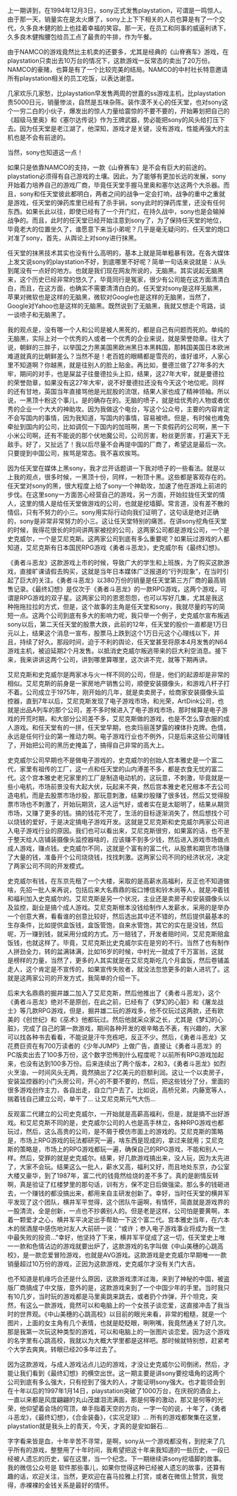 上一期讲到，在1994年12月3日，sony正式发售playstation，可谓是一鸣惊人。由于那一天，销量实在是太火爆了，sony上上下下相关的人员也算是有了一个交代，久多良木健的脸上也挂着幸福的笑容。那一天，在员工和同事的威逼利诱下，久多良木健掏腰包给员工点了最贵的牛排，作为午餐。

由于NAMCO的游戏竟然比主机卖的还要多，尤其是经典的《山脊赛车》游戏，在playstation只卖出去10万台的情况下，这款游戏一反常态的卖出了20万份。NAMCO的豪赌，也算是有了一个比较完美的结局。NAMCO的中村社长特意邀请所有playstation相关的员工吃饭，以表达谢意。

几家欢乐几家愁，比playstation早发售两周的世嘉的ss游戏主机，比playstation贵5000日元，销量惨淡，自然是五味杂陈。装作漠不关心的任天堂，也对sony这个一穷二白的小伙子，爆发出的惊人力量给震惊的不要不要的，开始筹划把自己的《超级马里奥》和《塞尔达传说》作为王牌武器，势必能把sony的风头给打压下去。因为任天堂是老江湖了，他深知，游戏才是关键，没有游戏，性能再强大的主机也是不会有前途的。

当然，sony也知道这一点！

如果只是依靠NAMCO的支持，一款《山脊赛车》是不会有巨大的前途的。playstation必须得有自己游戏的土壤。因此，为了能够有更加长远的发展，sony开始着力培养自己的游戏厂商，毕竟任天堂手握马里奥和塞尔达这两个大杀器。而且，sony和任天堂彼此都明白，两者之间的战争一定会打响，战争的重中之重就是游戏，任天堂的弹药库里已经有了杀手锏，sony此时的弹药库里，还没有任何东西。如果长此以往，即使已经有了一个开门红，在持久战中，sony也是会输掉战争的。而且，此时的任天堂已经开始注意到sony了，为了保持任天堂的地位，毕竟老大的位置坐久了，谁愿意下来当小弟呢？几乎是毫无疑问的，任天堂的炮口对准了sony，首先，从舆论上对sony进行抹黑。

任天堂的抹黑技术其实也没有什么高明的，基本上就是简单粗暴有效。在各大媒体上发文说sony的playstation不好，到底哪里不好呢？简单一句话来说就是：从头到尾没有一点好的地方。也就是我们现在网友所说的，无脑黑。其实说起无脑黑来，这个历史已经非常的悠久了，毕竟同行是冤家，很少有公司能在这方面清清白白，而且，在这方面，也确实不需要清清白白的。任天堂对sony是这样无脑黑，苹果对微软也是这样的无脑黑，微软对Google也是这样的无脑黑，当然了，Google对Yahoo也是这样的无脑黑。既然说到了无脑黑，我就又想走个弯路，谈一谈喷子和无脑黑了。

我的观点是，没有哪一个人和公司是被人黑死的，都是自己有问题而死的。单纯的无脑黑，实际上对一个优秀的人或者一个优秀的企业来说，就是荣誉勋章。往大了说，朝鲜的三胖子，以举国之力黑美国黑欧洲黑日本黑韩国，那韩国美国日本欧洲难道就真的比朝鲜差么？当然不是！老百姓的眼睛都是雪亮的，谁好谁坏，人家心里不知道啊？你越黑，就是往别人的脸上贴金。再比如，曼德兰做了27年多的大牢，期间的对手，也是屎盆子往曼德拉头上扣，结果，这27年大牢，就是曼德拉的荣誉勋章，如果没有这27年大牢，说不好曼德拉还没有今天这个地位呢。同样的还有甘地，英国当年直接骂他是光屁股的流氓，结果人家也成了精神领袖。所以说，一黑顶十粉这个事儿，是的确存在的。无脑的喷子，就是给优秀的人物或者优秀的企业一个大大的神助攻。因为我做这个电台，写这个公众号，主要的内容肯定不会写国内的事情，因为我知道，写国内的事情，容易被喷。但是，有时候也难免牵扯到国内的公司，比如调侃一下国内的加班啊，黑一下卖假药的公司啊，黑一下小米公司啊，还有不能说的那个伏地魔公司，公司厉害，粉丝更厉害，打遍天下无敌手。好了，又扯远了！我以后尽量不会再提中国的厂商了，希望这是最后一次。只要提到中国公司，挨骂是常态。我不喜欢挨骂。

因为任天堂在媒体上黑sony，我才岔开话题讲一下我对喷子的一些看法。就是以上我的观点，很多时候，一黑顶十份，同样，一粉顶十黑。这些都是客观存在的。任天堂对sony的黑，很大程度上给了sony一个神助攻，加速了他在游戏上前进的步伐。在这里sony一方面苦心经营自己的游戏，另一方面，开始拉拢任天堂的情人，这里的情人是给任天堂做游戏的公司，也就是挖墙脚。常言道，没有差不散的情侣，只有不努力的小三。sony用实际行动向我们证明了，这句话是绝对正确的，sony是非常非常努力的小三。这让任天堂特别的痛苦。在讲sony挖角任天堂的时候，我得花很长的时间讲两家被挖的公司，这两家公司都是游戏公司，一个是史克威尔，一个是艾尼克斯。这两家公司到底有多么重要呢？如果玩过游戏的人都知道，艾尼克斯有日本国民RPG游戏《勇者斗恶龙》，史克威尔有《最终幻想》。

《勇者斗恶龙》这款游戏上市的时候，导致广大的学生和上班族，为了购买这款游戏，直接旷课请假去购买，这就是当年日本媒体广泛报道的“行列现象”，在当时引起了巨大的关注。《勇者斗恶龙》以380万份的销量是任天堂第三方厂商的最高销售记录。《最终幻想》是仅次于《勇者斗恶龙》的一款RPG游戏，这两个游戏，可谓是RPG游戏的双子星。这两家公司的恩恩怨怨，也可以写好几集，尤其是我这种拖拖拉拉的方式，但是，这个故事的主角是任天堂和sony，我就尽量的写的简短一点。这两个公司到底有多大的影响力呢，我只举一个例子，史克威尔宣布叛逃sony以后，第二天任天堂的股票大跌，此前的12年，任天堂的股价一直都是1万日元以上，结果这个消息一宣布，股票马上跌到这个1万日元这个心理线以下，并且，持续了好久。那段时间，迫于不利的舆论，任天堂甚至将原本4月发售的N64游戏主机，被迫延期2个月发售。以抵消史克威尔叛逃带来的巨大利空消息。接下来，我来讲讲这两个公司，讲到哪里算哪里，这次讲不完，就等下期再讲。

艾尼克斯和史克威尔是两家冰与火一样不同的公司，但是，他们的起源却是非常的相似。艾尼克斯的前身是一家房地产销售公司，顺便安装摄像头，和游戏八杆子打不着。公司成立于1975年，刚开始的几年，就是卖卖房子，给商家安装摄像头监控器，直到7年以后，艾尼克斯发现了电子游戏市场，和光荣，ArtDink公司，也就是出品A列车的那个公司，差不多时候进入了电子游戏市场，那时候算是电子游戏的开荒时期，和大部分公司差不多，艾尼克斯做的游戏，也是不怎么穿衣服的成人游戏。和任天堂有的一拼，任天堂早期，也卖玛丽莲梦露的裸体扑克牌。色情，永远是任何行业的第一推动力啊。电子游戏行业也不例外，只是后来这些公司赚钱了，开始把公司的黑历史掩盖了，搞得自己非常的高大上。

史克威尔公司早期也不是做电子游戏的，史克威尔的创始人宫本雅史是一个富二代，家里有祖传的工厂，这一点和任天堂的山内溥差不多，都是衣食无忧的富二代。这个宫本雅史老兄家里的工厂是制造电动机的，这玩意，不刺激，毕竟就是一些小电机，市场前景没有大起大伏，玩起来不爽，然后宫本雅史老兄根本不去公司造电机，而是去股票市场炒股，那玩意刺激，结果炒股赚了很多钱，然后又觉得股票市场也不刺激了，开始玩期货，这人运气好，或者实在是太聪明了，结果从期货市场，又赚了更多的钱。搞的钱花不完了，生活的目标逐渐消失了，然后想找个可以烧钱的爱好，于是决定搞电子游戏开发。这就是艾尼克斯和史克威尔两家公司进入电子游戏行业的原因。我们也可以看出来，艾尼克斯很穷，如果富的话，也不至于整天给人店铺装摄像头监控器啥的，应该赚不到多少钱，然后进入游戏市场做点成人游戏，赚点钱。史克威尔不同，这就是个富有的富二代，从股票和期货市场赚了大量的钱，准备开个公司烧烧钱，找找刺激。这两家公司不同的经济状况，决定了两家公司不同的开发模式。

史克威尔有钱，在东京先租了一个大楼，采取的是高薪水高福利，反正也不知道做啥，先招一批人来再说，包括后来大名鼎鼎的坂口博信和铃木尚等人，就是冲着钱和福利加入史克威尔的。艾尼克斯是另一个状况，主业还是卖房子和安装摄像头以及监控，副业是搞个成人游戏。艾尼克斯根本没钱给制作人发薪水，采用的是举办一个创意大赛，看看谁的创意比较好，然后选出其中还不错的，然后提供最基本的生存条件，比如提供盒饭钱，盒饭管饱，自来水管饱，其它的实在是没钱，然后呢，万一赚到钱，就采用分成的方式。万一赔钱了，开发者赔时间，艾尼克斯赔盒饭钱，也就这样了。毕竟，艾尼克斯比史克威尔实在是穷的不行。当然了也有制作人拼劲全力，转的盆满钵满，比如16岁的时候，中村光一就成了千万富翁，这就是榜样的力量，当然了，更多的人其实就是在艾尼克斯吃几个月盒饭，然后卷铺盖走人，这个肯定是不宣传的，如果宣传失败者，就没法忽悠更多的新人进坑了。这就是这两家公司的开发方式，我简单的介绍一下。

后来大名鼎鼎的掘井雄二加入了艾尼克斯，然后他推出了《勇者斗恶龙》，这个《勇者斗恶龙》绝对不是原创，在此之前，已经有了《梦幻的心脏》和《屠龙战士》等几款RPG游戏，但是，掘井雄二玩的游戏多，他不仅玩过这两款，还有欧美的《创世纪》和《巫术》他都玩过。然后他就采众家之长，尤其是《梦幻的心脏》，完成了自己的第一款游戏，期间各种开发的艰辛略去不表，有兴趣的，大家可以找各种书去看看，不能说是汗牛充栋吧，反正不少。然后，《勇者斗恶龙》又花费巨资在有700万读者的《少年JUMP》上做广告，直接让《勇者斗恶龙》的PC版卖出去了100多万份，这个数字恐怖到什么程度呢？以前所有RPG游戏加起来，也没有达到100多万份。后来连续出了两个版本，2和3，《勇者斗恶龙》如烈火烹油，一时间风头无两，竟然搞出了2亿美元的巨额利润。这让一个以卖房子，安装监控器的小门头房公司，开心的不要不要的，然后，把这些钱分了分，里面的很多游戏创作主力，各自出走，自立门户去了。比如说，高桥兄弟，内藤宽等人，揣着钱自己建立公司，单干了... 让艾尼克斯元气大伤…

反观富二代建立的公司史克威尔，一开始就是高薪高福利，但是，就是搞不出好游戏。和艾尼克斯不同的是，史克威尔公司的人也是高手林立，各种RPG游戏也都玩过，然后，这么高贵的公司，是不屑于模仿市面上的游戏的。艾尼克斯的策略是，市场上RPG游戏的玩法都研究一遍，啥东西是现成的，拿过来就用；艾尼克斯的策略是，市场上的RPG游戏都玩一遍，确保自己的RPG游戏，不能和别人一样。然后，受罪的就是史克威尔。结果，好几款游戏搞出来，没人玩，因为太先进了，大家不会玩。结果这么一批人，薪水又高，福利又好，而且地处东京，办公室大楼又豪华，到了1987年，富二代的钱竟然给烧的差不多了。真的是剧情反转啊，真是验证了红楼梦里的那句话，训有方，保不定日后做强梁。那么多的钱砸进去，一个赚钱的都没搞出来，都用来自主研发创新了。幸好，当时任天堂的横井军平发现了这个团队，横井军平觉得，这个团队牛逼啊，有情怀，简直就是游戏界的一股清流，全是创新，一点也不抄袭别人的。但是老是这样，公司怕是要黄啊，本着一颗爱才之心，横井军平决定出手帮助一下这个富二代。宫本雅史当年，在六本木的居酒屋中感伤地对友人大前研一说：“或许；参入电子游戏事业将成为我一生中最失败的投资…”幸好，他坚持了下来，横井军平促成了这一切，任天堂史上唯一一款和色情沾边的游戏就要出炉了，这款游戏的名字叫做《中山美穗的心跳高校》，是一款恋爱冒险游戏，也就是AVG游戏。这款游戏是史克威尔早期唯一一款销量超过10万份的游戏，正因为这款游戏，史克威尔才没有关门大吉。

也不知道是机缘巧合还是什么原因，这款游戏漂洋过海，来到了神秘的中国，被盗版厂商搞成了中文版，意外的是，这款游戏来到了一个中国少年的手里。当时我只有10几岁，当时玩的游戏都是马里奥跳来跳去，或者扔个炸弹，开个坦克，突然，有这么一款游戏，竟然可以和电脑上的一个女孩子谈恋爱，这直接冲击了我当时的世界观。《中山美穗的心跳高校》以目前的眼光来看，非常的粗糙，就是一个图片，上面的女主角有几个表情，也就是眨眨眼，咧咧嘴，我竟然通关了好几次。那是我第一次玩这种类型的游戏，可以和电脑上的一张图片谈恋爱。因为这个游戏的名字里有心跳高校，我就以为大概大学里都是这样吧。那时候就特别想，赶紧考个大学去爽爽。转眼已经20多年过去了。



因为这款游戏，与成人游戏沾点儿边的游戏，才没让史克威尔公司倒闭，然后，才能让我们看到《最终幻想》的横空出世。这一期主要是讲sony要挖墙角的这两个公司到底有多么强大，只有挖到了强大的人，才能证明sony强大。也才能领会到在十年以后的1997年1月14日，playstation突破了1000万台，在庆祝的酒会上，一直以来都是风度翩翩的丸山茂雄泪流满面，那是何等的激动，那又是何等的光荣，他仰望着会场的穹顶，单手指着天空的方向，一字一句的说，十年了，《勇者斗恶龙》，《最终幻想》，《合金装备》，《实况足球》… 所有的游戏都聚集在这里，playstation就是我头上的青天，今天，才真的是安如磐石…

字字看来皆是血，十年辛苦不寻常，是啊，sony从一个游戏都没有，到挖来了几乎所有的游戏，整整用了十年时间，我希望把这十年来我知道的一些历史，一段已经被人遗忘的历史，留在这里，当一个纪念。下一期继续讲sony挖墙脚的故事。我的微信公众号是 软件那些事儿，如果你觉得这种已经被人遗忘的故事，还算有趣的话，欢迎关注，当然，更欢迎在喜马拉雅上打赏，或者在微信上赞赏，我觉得，赤裸裸的金钱关系是最好的情怀。
